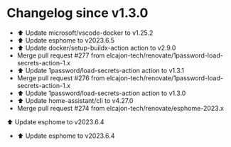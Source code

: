 # Changelog since v1.3.0
- ⬆️ Update microsoft/vscode-docker to v1.25.2 
- ⬆️ Update esphome to v2023.6.5 
- ⬆️ Update docker/setup-buildx-action action to v2.9.0 
- Merge pull request #277 from elcajon-tech/renovate/1password-load-secrets-action-1.x 
- ⬆️ Update 1password/load-secrets-action action to v1.3.1 
- Merge pull request #276 from elcajon-tech/renovate/1password-load-secrets-action-1.x 
- ⬆️ Update 1password/load-secrets-action action to v1.3.0 
- ⬆️ Update home-assistant/cli to v4.27.0 
- Merge pull request #274 from elcajon-tech/renovate/esphome-2023.x

⬆️ Update esphome to v2023.6.4 
- ⬆️ Update esphome to v2023.6.4 
